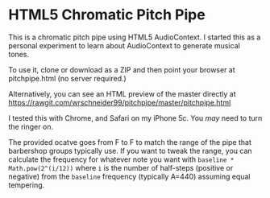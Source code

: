 HTML5 Chromatic Pitch Pipe
=========

This is a chromatic pitch pipe using HTML5 AudioContext.  I started this as a personal experiment to learn about AudioContext to generate musical tones.  

To use it, clone or download as a ZIP and then point your browser at pitchpipe.html (no server required.)

Alternatively, you can see an HTML preview of the master directly at https://rawgit.com/wrschneider99/pitchpipe/master/pitchpipe.html

I tested this with Chrome, and Safari on my iPhone 5c.  You *may* need to turn the ringer on.

The provided ocatve goes from F to F to match the range of the pipe that barbershop groups typically use.
If you want to tweak the range, you can calculate the frequency for whatever note you want with `baseline * Math.pow(2^(i/12))` where `i` is the number of half-steps (positive or negative) from the `baseline` frequency (typically A=440) assuming equal tempering.
